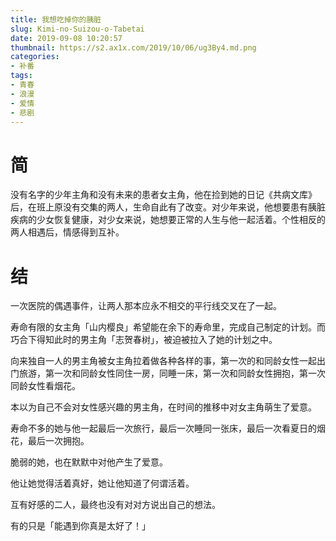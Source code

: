 ```yaml
---
title: 我想吃掉你的胰脏
slug: Kimi-no-Suizou-o-Tabetai
date: 2019-09-08 10:20:57
thumbnail: https://s2.ax1x.com/2019/10/06/ug3By4.md.png
categories:
- 补番
tags:
- 青春
- 浪漫
- 爱情
- 悲剧
---
```


# 简

没有名字的少年主角和没有未来的患者女主角，他在捡到她的日记《共病文库》后，在班上原没有交集的两人，生命自此有了改变。对少年来说，他想要患有胰脏疾病的少女恢复健康，对少女来说，她想要正常的人生与他一起活着。个性相反的两人相遇后，情感得到互补。

# 结

一次医院的偶遇事件，让两人那本应永不相交的平行线交叉在了一起。

寿命有限的女主角「山内樱良」希望能在余下的寿命里，完成自己制定的计划。而巧合下得知此时的男主角「志贺春树」，被迫被拉入了她的计划之中。

向来独自一人的男主角被女主角拉着做各种各样的事，第一次的和同龄女性一起出门旅游，第一次和同龄女性同住一房，同睡一床，第一次和同龄女性拥抱，第一次同龄女性看烟花。

本以为自己不会对女性感兴趣的男主角，在时间的推移中对女主角萌生了爱意。

寿命不多的她与他一起最后一次旅行，最后一次睡同一张床，最后一次看夏日的烟花，最后一次拥抱。

脆弱的她，也在默默中对他产生了爱意。

他让她觉得活着真好，她让他知道了何谓活着。

互有好感的二人，最终也没有对对方说出自己的想法。

有的只是「能遇到你真是太好了！」
